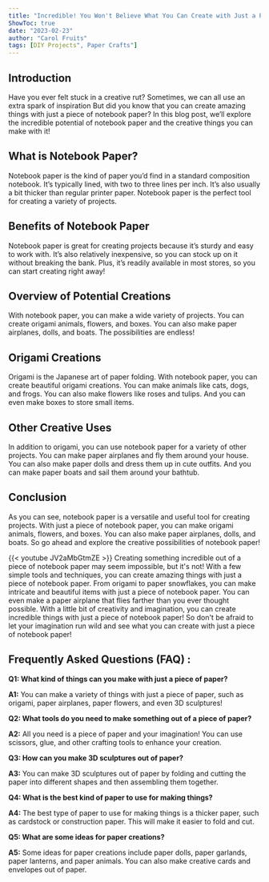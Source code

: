 ```yaml
---
title: "Incredible! You Won't Believe What You Can Create with Just a Piece of Notebook Paper!"
ShowToc: true 
date: "2023-02-23"
author: "Carol Fruits" 
tags: [DIY Projects", Paper Crafts"]
---
```

## Introduction 

Have you ever felt stuck in a creative rut? Sometimes, we can all use an extra spark of inspiration But did you know that you can create amazing things with just a piece of notebook paper? In this blog post, we’ll explore the incredible potential of notebook paper and the creative things you can make with it! 

## What is Notebook Paper? 

Notebook paper is the kind of paper you’d find in a standard composition notebook. It’s typically lined, with two to three lines per inch. It’s also usually a bit thicker than regular printer paper. Notebook paper is the perfect tool for creating a variety of projects. 

## Benefits of Notebook Paper 

Notebook paper is great for creating projects because it’s sturdy and easy to work with. It’s also relatively inexpensive, so you can stock up on it without breaking the bank. Plus, it’s readily available in most stores, so you can start creating right away! 

## Overview of Potential Creations 

With notebook paper, you can make a wide variety of projects. You can create origami animals, flowers, and boxes. You can also make paper airplanes, dolls, and boats. The possibilities are endless! 

## Origami Creations 

Origami is the Japanese art of paper folding. With notebook paper, you can create beautiful origami creations. You can make animals like cats, dogs, and frogs. You can also make flowers like roses and tulips. And you can even make boxes to store small items. 

## Other Creative Uses 

In addition to origami, you can use notebook paper for a variety of other projects. You can make paper airplanes and fly them around your house. You can also make paper dolls and dress them up in cute outfits. And you can make paper boats and sail them around your bathtub. 

## Conclusion 

As you can see, notebook paper is a versatile and useful tool for creating projects. With just a piece of notebook paper, you can make origami animals, flowers, and boxes. You can also make paper airplanes, dolls, and boats. So go ahead and explore the creative possibilities of notebook paper!

{{< youtube JV2aMbGtmZE >}} 
Creating something incredible out of a piece of notebook paper may seem impossible, but it's not! With a few simple tools and techniques, you can create amazing things with just a piece of notebook paper. From origami to paper snowflakes, you can make intricate and beautiful items with just a piece of notebook paper. You can even make a paper airplane that flies farther than you ever thought possible. With a little bit of creativity and imagination, you can create incredible things with just a piece of notebook paper! So don't be afraid to let your imagination run wild and see what you can create with just a piece of notebook paper!

## Frequently Asked Questions (FAQ) :
**Q1: What kind of things can you make with just a piece of paper?**

**A1:** You can make a variety of things with just a piece of paper, such as origami, paper airplanes, paper flowers, and even 3D sculptures! 

**Q2: What tools do you need to make something out of a piece of paper?**

**A2:** All you need is a piece of paper and your imagination! You can use scissors, glue, and other crafting tools to enhance your creation. 

**Q3: How can you make 3D sculptures out of paper?**

**A3:** You can make 3D sculptures out of paper by folding and cutting the paper into different shapes and then assembling them together.

**Q4: What is the best kind of paper to use for making things?**

**A4:** The best type of paper to use for making things is a thicker paper, such as cardstock or construction paper. This will make it easier to fold and cut. 

**Q5: What are some ideas for paper creations?**

**A5:** Some ideas for paper creations include paper dolls, paper garlands, paper lanterns, and paper animals. You can also make creative cards and envelopes out of paper.




